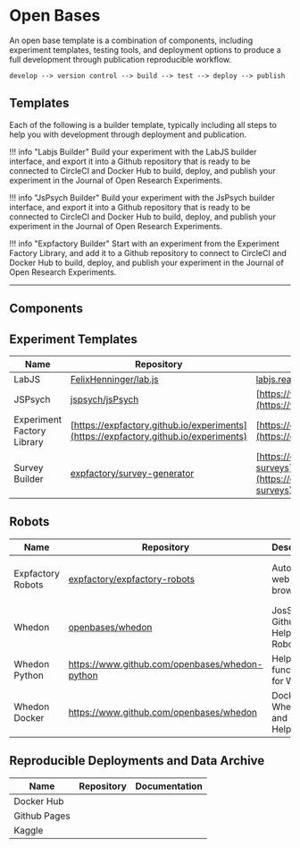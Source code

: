 # Open Bases

An open base template is a combination of components, including experiment
templates, testing tools, and deployment options to produce a full development
through publication reproducible workflow.

```
develop --> version control --> build --> test --> deploy --> publish
```

## Templates

Each of the following is a builder template, typically including all steps to
help you with development through deployment and publication.


!!! info "Labjs Builder"
    Build your experiment with the LabJS builder interface, and export it into a Github 
    repository that is ready to be connected to CircleCI and Docker Hub to build, deploy, 
    and publish your experiment in the Journal of Open Research Experiments.

!!! info "JsPsych Builder"
    Build your experiment with the JsPsych builder interface, and export it into a Github 
    repository that is ready to be connected to CircleCI and Docker Hub to build, deploy, 
    and publish your experiment in the Journal of Open Research Experiments.

!!! info "Expfactory Builder"
    Start with an experiment from the Experiment Factory Library, and add it to a Github
    repository to connect to CircleCI and Docker Hub to build, deploy, 
    and publish your experiment in the Journal of Open Research Experiments.

<hr>

## Components

## Experiment Templates

| Name  | Repository | Documentation |
| ----- | -----------|---------------|
| LabJS | [FelixHenninger/lab.js](https://github.com/FelixHenninger/lab.js)  | [labjs.readthedocs.io](https://labjs.readthedocs.io) |
| JSPsych |[jspsych/jsPsych](https://github.com/jspsych/jsPsych)  | [https://www.jspsych.org/](https://www.jspsych.org/) |
| Experiment Factory Library | [https://expfactory.github.io/experiments](https://expfactory.github.io/experiments) | [https://expfactory.github.io/generate](https://expfactory.github.io/generate) |
| Survey Builder | [expfactory/survey-generator](https://github.com/expfactory/survey-generator) | [https://expfactory.github.io/integration-surveys](https://expfactory.github.io/integration-surveys) |

## Robots

| Name  | Repository | Description | Documentation |
| ----- | -----------|-------------|---------------|
| Expfactory Robots | [expfactory/expfactory-robots](https://github.com/expfactory/expfactory-robots) | Automated web browser | [https://expfactory.github.io/integration-robots](https://expfactory.github.io/integration-robots) |
| Whedon | [openbases/whedon](https://www.github.com/openbases/whedon) | JosS Github Helper Robot | [https://www.github.com/openbases/whedon](https://www.github.com/openbases/whedon) |
| Whedon Python | https://www.github.com/openbases/whedon-python | Helper functions for Whedon | https://openbases.github.io/whedon-python/ |
| Whedon Docker | https://www.github.com/openbases/whedon | Dockerized Whedon and Python Helpers | https://www.github.com/openbases/whedon |

## Reproducible Deployments and Data Archive

| Name  | Repository | Documentation |
| ----- | -----------|---------------|
| Docker Hub ||  |
| Github Pages |  |  |
| Kaggle |  |  |



